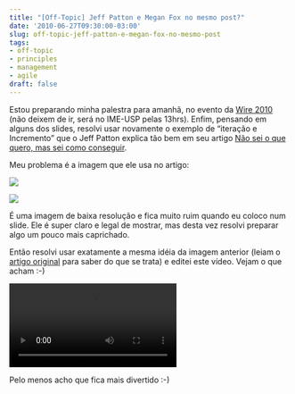 ```yaml
---
title: "[Off-Topic] Jeff Patton e Megan Fox no mesmo post?"
date: '2010-06-27T09:30:00-03:00'
slug: off-topic-jeff-patton-e-megan-fox-no-mesmo-post
tags:
- off-topic
- principles
- management
- agile
draft: false
---
```


Estou preparando minha palestra para amanhã, no evento da [Wire 2010](http://wire2010.rise.com.br/) (não deixem de ir, será no IME-USP pelas 13hrs). Enfim, pensando em alguns dos slides, resolvi usar novamente o exemplo de “iteração e Incremento” que o Jeff Patton explica tão bem em seu artigo [Não sei o que quero, mas sei como conseguir](/2008/02/10/tradu-o-n-o-sei-o-que-quero-mas-sei-como-conseguir).

Meu problema é a imagem que ele usa no artigo:

![](http://s3.amazonaws.com/akitaonrails/assets/2008/2/10/incrementing.jpg)

![](http://s3.amazonaws.com/akitaonrails/assets/2008/2/10/iterating.jpg)


É uma imagem de baixa resolução e fica muito ruim quando eu coloco num slide. Ele é super claro e legal de mostrar, mas desta vez resolvi preparar algo um pouco mais caprichado.

Então resolvi usar exatamente a mesma idéia da imagem anterior (leiam o [artigo original](/2008/02/10/tradu-o-n-o-sei-o-que-quero-mas-sei-como-conseguir) para saber do que se trata) e editei este vídeo. Vejam o que acham :-)

<video controls>
<source src="https://s3.us-east-2.amazonaws.com/blip.tv/Akitaonrails-AgileMashupJeffPattonMeganFox983.mp4">
Your browser does not support the video tag. [Direct Link](https://s3.us-east-2.amazonaws.com/blip.tv/Akitaonrails-AgileMashupJeffPattonMeganFox983.mp4)
</source></video>

Pelo menos acho que fica mais divertido :-)


